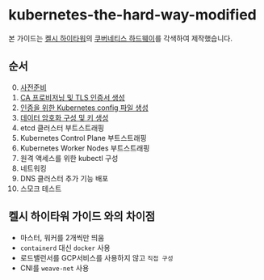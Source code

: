 # kubernetes-the-hard-way-modified

본 가이드는 [켈시 하이타워](https://github.com/kelseyhightower)의 [쿠버네티스 하드웨이](https://github.com/kelseyhightower/kubernetes-the-hard-way)를 각색하여 제작했습니다.

## 순서

0. [사전준비](./docs/prerequisites.md)
1. [CA 프로비저닝 및 TLS 인증서 생성](./docs/lab-01.md)
2. [인증을 위한 Kubernetes config 파일 생성](./docs/lab-02.md)
3. [데이터 암호화 구성 및 키 생성](./docs/lab-03.md)
4. etcd 클러스터 부트스트래핑
5. Kubernetes Control Plane 부트스트래핑
6. Kubernetes Worker Nodes 부트스트래핑
7. 원격 액세스를 위한 kubectl 구성
8. 네트워킹
9. DNS 클러스터 추가 기능 배포
10. 스모크 테스트


## 켈시 하이타워 가이드 와의 차이점
- 마스터, 워커를 2개씩만 띄움
- `containerd` 대신 `docker` 사용
- 로드밸런서를 GCP서비스를 사용하지 않고 `직접 구성`
- CNI를 `weave-net` 사용
